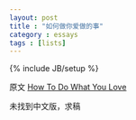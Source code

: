 ```yaml
---
layout: post
title : "如何做你爱做的事"
category : essays
tags : [lists]
---
```

{% include JB/setup %}

原文 [How To Do What You Love](http://www.paulgraham.com/love.html)  

未找到中文版，求稿  
